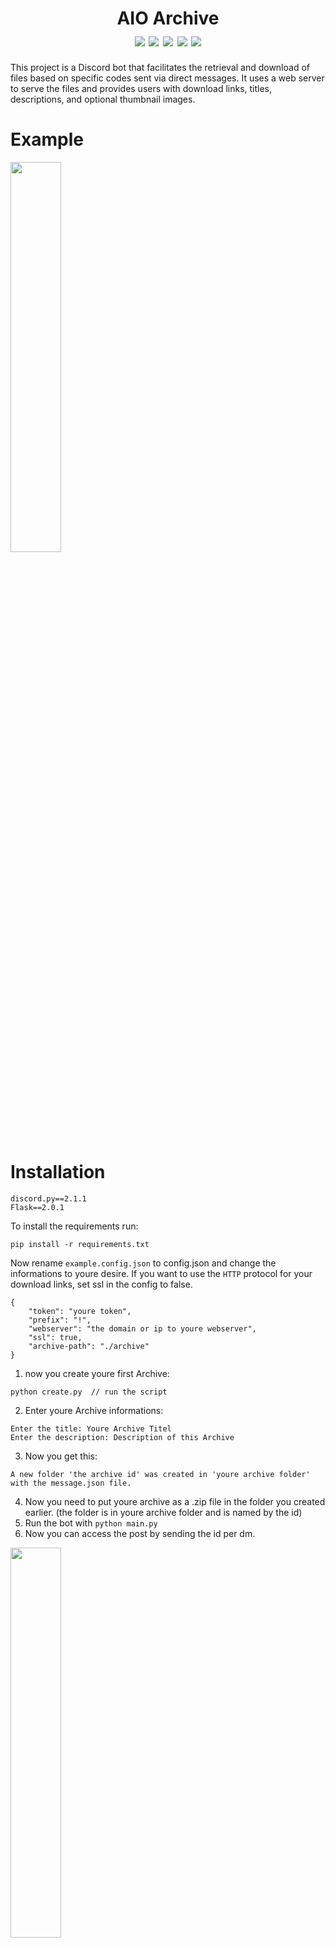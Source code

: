 
<h1 align="center">
    AIO Archive
    <br>
    <div align="center">
    <img src="https://img.shields.io/badge/Python-3.10.4-blue" align="center"/>
    <img src="https://img.shields.io/badge/discord.py-2.1.1-orange" align="center"/>
    <img src="https://img.shields.io/badge/Flask-2.0.1-yellow" align="center"/>
    <img src="https://img.shields.io/badge/Developing-Paused-brightgreen" align="center"/>
    <img src="https://img.shields.io/badge/Version-1.1-green" align="center"/>
    </div>
</h1>

This project is a Discord bot that facilitates the retrieval and download of files based on specific codes sent via direct messages. It uses a web server to serve the files and provides users with download links, titles, descriptions, and optional thumbnail images.

# Example
<img src="https://github.com/AIO-Develope/AIO-Archive/assets/69240351/97ff720a-fa16-4fef-8f7f-7b7d254d13bb" width="40%" height="40%"/>

# Installation
```
discord.py==2.1.1
Flask==2.0.1
```
To install the requirements run:
```
pip install -r requirements.txt
```

Now rename ```example.config.json``` to config.json and change the informations to youre desire.
If you want to use the ```HTTP``` protocol for your download links, set ssl in the config to false.

```
{
    "token": "youre token",
    "prefix": "!",
    "webserver": "the domain or ip to youre webserver",
    "ssl": true,
    "archive-path": "./archive"
}
```
1. now you create youre first Archive:
```
python create.py  // run the script
```
2. Enter youre Archive informations:
```
Enter the title: Youre Archive Titel
Enter the description: Description of this Archive
```
3. Now you get this:
```
A new folder 'the archive id' was created in 'youre archive folder' with the message.json file.
```
4. Now you need to put youre archive as a .zip file in the folder you created earlier. (the folder is in youre archive folder and is named by the id)
6. Run the bot with ```python main.py```
7. Now you can access the post by sending the id per dm.

<img src="https://github.com/AIO-Develope/AIO-Archive/assets/69240351/97ff720a-fa16-4fef-8f7f-7b7d254d13bb" width="40%" height="40%"/>

# Optional
You can add a thumpnail to the embed. Just add a thumpnail.png to the archive folder

Now the Folder should like this:
```
ID of Archive
├── archive.zip
├── message.json
└── thumpnail.png
```

# Extra Tools
1. Simple Reading of the Archive. It puts it in ```database.json```. Run it like this:
```
python read.py
```
Now the database.json should look like this:
```
{
    "5238": "Cool Archive",
    "8120": "Nice software",
    "3194": "Photoshop Template Pack",
    "5637": "Sample Titel",
    "2432": "Youre Archive Titel"
}
```

2. Now the advanced way to read the Archive:
```
python read_a.py
Enter the sorting method ('name' or 'size'):          // here you can decide between sorting by name or size
```
Now the database.json should look like this:
```
{
    "5238": {
        "title": "Cool Archive",
        "size": "0.7 GB"
    },
    "8120": {
        "title": "Nice software",
        "size": "0.4 GB"
    },
    "3194": {
        "title": "Photoshop Template Pack",
        "size": "1.2 GB"
    },
    "5637": {
        "title": "Sample Titel",
        "size": "1.1 GB"
    },
    "2432": {
        "title": "Youre Archive Titel",
        "size": "2.3 GB"
    }
}
```
This project is just a randome upload i will not focus on it! but if someone ask for an improvement i will hear it.
